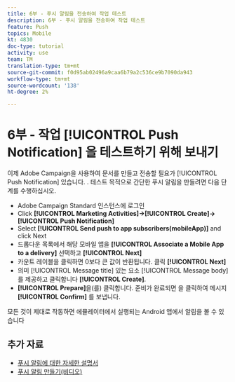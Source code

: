 ```yaml
---
title: 6부 - 푸시 알림을 전송하여 작업 테스트
description: 6부 - 푸시 알림을 전송하여 작업 테스트
feature: Push
topics: Mobile
kt: 4830
doc-type: tutorial
activity: use
team: TM
translation-type: tm+mt
source-git-commit: f0d95ab02496a9caa6b79a2c536ce9b7090da943
workflow-type: tm+mt
source-wordcount: '138'
ht-degree: 2%

---
```



# 6부 - 작업 [!UICONTROL Push Notification] 을 테스트하기 위해 보내기

이제 Adobe Campaign을 사용하여 문서를 만들고 전송할 필요가 [!UICONTROL Push Notification] 있습니다. . 테스트 목적으로 간단한 푸시 알림을 만들려면 다음 단계를 수행하십시오.

* Adobe Campaign Standard 인스턴스에 로그인
* Click **[!UICONTROL Marketing Activities]->[!UICONTROL Create]->[!UICONTROL Push Notification]**
* Select **[!UICONTROL Send push to app subscribers(mobileApp)]** and click Next
* 드롭다운 목록에서 해당 모바일 앱을 **[!UICONTROL Associate a Mobile App to a delivery]** 선택하고 **[!UICONTROL Next]**
* 카운트 레이블을 클릭하면 0보다 큰 값이 반환됩니다. 클릭 **[!UICONTROL Next]**
* 의미 [!UICONTROL Message title] 있는 요소 [!UICONTROL Message body] 를 제공하고 클릭합니다 **[!UICONTROL Create]**.
* **[!UICONTROL Prepare]**&#x200B;을(를) 클릭합니다. 준비가 완료되면 을 클릭하여 메시지 **[!UICONTROL Confirm]** 를 보냅니다.

모든 것이 제대로 작동하면 에뮬레이터에서 실행되는 Android 앱에서 알림을 볼 수 있습니다

## 추가 자료

* [푸시 알림에 대한 자세한 설명서](https://docs.adobe.com/content/help/en/campaign-standard/using/communication-channels/push-notifications/about-push-notifications.html)
* [푸시 알림 만들기(비디오)](/help/communication-channels/mobile/push-notifications/creating-a-push-notification.md)
